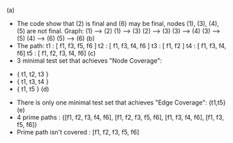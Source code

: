(a)
- The code show that (2) is final and (6) may be final, nodes (1), (3), (4), (5) are not final. Graph:
(1) --> (2)
(1) --> (3)
(2) --> (3)
(3) --> (4)
(3) --> (5)
(4) --> (6)
(5) --> (6)
(b)
- The path:
t1 : [ f1, f3, f5, f6 ]
t2 : [ f1, f3, f4, f6 ]
t3 : [ f1, f2 ]
t4 : [ f1, f3, f4, f6]
t5 : [ f1, f2, f3, f4, f6]
(c)
- 3 minimal test set that achieves "Node Coverage":
+ { t1, t2, t3 }
+ { t1, t3, t4 }
+ { t1, t5 }
(d)
- There is only one minimal test set that achieves "Edge Coverage": {t1,t5}
(e)
- 4 prime paths : {[f1, f2, f3, f4, f6], [f1, f2, f3, f5, f6], [f1, f3, f4, f6], [f1, f3, f5, f6]}
- Prime path isn't covered : [f1, f2, f3, f5, f6]
